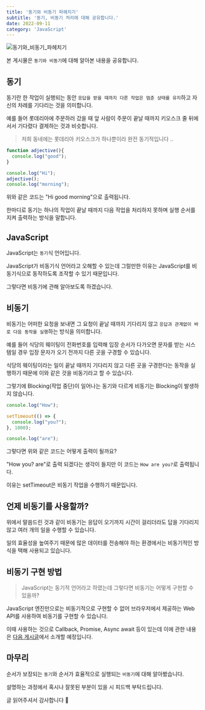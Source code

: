 ```yaml
---
title: '동기와 비동기 파헤치기'
subtitle: '동기, 비동기 처리에 대해 공유합니다.'
date: 2022-09-11
category: 'JavaScript'
---
```


![동기와_비동기_파헤치기](https://user-images.githubusercontent.com/63100352/189536275-3bba4e81-f0ee-469c-99df-0aa1a05ae910.png)

본 게시물은 `동기와 비동기`에 대해 알아본 내용을 공유합니다.

## 동기

동기란 한 작업이 실행되는 동안 `응답을 받을 때까지 다른 작업은 멈춘 상태를 유지`하고 자신의 차례를 기다리는 것을 의미합니다.

예를 들어 롯데리아에 주문하러 갔을 때 앞 사람이 주문이 끝날 때까지 키오스크 줄 뒤에 서서 기다렸다 결제하는 것과 비슷합니다.

> 저희 동네에는 롯데리아 키오스크가 하나뿐이라 완전 동기적입니다 ..

```JavaScript
function adjective(){
  console.log("good");
}

console.log("Hi");
adjective();
console.log("morning");
```

위와 같은 코드는 "Hi good morning"으로 출력됩니다.

한마디로 동기는 하나의 작업이 끝날 때까지 다음 작업을 처리하지 못하며 실행 순서를 지켜 출력하는 방식을 말합니다.

## JavaScript

JavaScript는 `동기`식 언어입니다.

JavaScript가 비동기식 언어라고 오해할 수 있는데 그럴만한 이유는 JavaScript를 비동기식으로 동작하도록 조작할 수 있기 때문입니다.

그렇다면 비동기에 관해 알아보도록 하겠습니다.

## 비동기

비동기는 어떠한 요청을 보내면 그 요청이 끝날 때까지 기다리지 않고 `응답과 관계없이 바로 다음 동작을 실행`하는 방식을 의미합니다.

예를 들어 식당의 웨이팅이 전화번호를 입력해 입장 순서가 다가오면 문자를 받는 시스템일 경우 입장 문자가 오기 전까지 다른 곳을 구경할 수 있습니다.

식당의 웨이팅이라는 일이 끝날 때까지 기다리지 않고 다른 곳을 구경한다는 동작을 실행하기 때문에 이와 같은 것을 비동기라고 할 수 있습니다.

그렇기에 Blocking(작업 중단)이 일어나는 동기와 다르게 비동기는 Blocking이 발생하지 않습니다.

```JavaScript
console.log("How");

setTimeout(() => {
  console.log("you?");
}, 1000);

console.log("are");
```

그렇다면 위와 같은 코드는 어떻게 출력이 될까요?

"How you? are"로 출력 되겠다는 생각이 들지만 이 코드는 `How are you?`로 출력됩니다.

이유는 setTimeout은 비동기 작업을 수행하기 때문입니다.

## 언제 비동기를 사용할까?

위에서 말씀드린 것과 같이 비동기는 응답이 오기까지 시간이 걸리더라도 답을 기다리지 않고 여러 개의 일을 수행할 수 있습니다.

일의 효율성을 높여주기 때문에 많은 데이터를 전송해야 하는 환경에서는 비동기적인 방식을 택해 사용되고 있습니다.

## 비동기 구현 방법

> JavaScript는 동기적 언어라고 하였는데 그렇다면 비동기는 어떻게 구현할 수 있을까?

JavaScript 엔진만으로는 비동기적으로 구현할 수 없어 브라우저에서 제공하는 Web API를 사용하여 비동기를 구현할 수 있습니다.

이때 사용하는 것으로 Callback, Promise, Async await 등이 있는데 이에 관한 내용은 <a href="https://www.seulheehan.com/asynchronous">다음 게시글</a>에서 소개할 예정입니다.

## 마무리

순서가 보장되는 `동기`와 순서가 효율적으로 실행되는 `비동기`에 대해 알아봤습니다.

설명하는 과정에서 혹시나 잘못된 부분이 있을 시 피드백 부탁드립니다.

글 읽어주셔서 감사합니다 🙂

